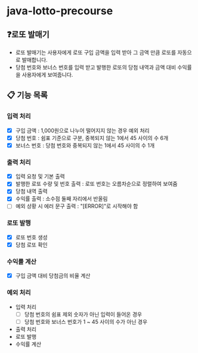 # java-lotto-precourse

## ❓로또 발매기
- 로또 발매기는 사용자에게 로또 구입 금액을 입력 받아 그 금액 만큼 로또를 자동으로 발매합니다.
- 당첨 번호와 보너스 번호를 입력 받고 발행한 로또의 당첨 내역과 금액 대비 수익률을 사용자에게 보여줍니다.

## 📋 기능 목록
### 입력 처리
- [x] 구입 금액 : 1,000원으로 나누어 떨어지지 않는 경우 예외 처리
- [x] 당첨 번호 : 쉼표 기준으로 구분, 중복되지 않는 1에서 45 사이의 수 6개
- [x] 보너스 번호 : 당첨 번호와 중복되지 않는 1에서 45 사이의 수 1개
### 출력 처리
- [x] 입력 요청 및 기본 출력
- [x] 발행한 로또 수량 및 번호 출력 : 로또 번호는 오름차순으로 정렬하여 보여줌
- [x] 당첨 내역 출력
- [x] 수익률 출력 : 소수점 둘째 자리에서 반올림
- [ ] 예외 상황 시 에러 문구 출력 : "[ERROR]"로 시작해야 함
### 로또 발행
- [x] 로또 번호 생성
- [x] 당첨 로또 확인
### 수익률 계산
- [x] 구입 금액 대비 당첨금의 비율 계산
### 예외 처리
- 입력 처리
  - [ ] 당첨 번호의 쉼표 제외 숫자가 아닌 입력이 들어온 경우
  - [ ] 당첨 번호와 보너스 번호가 1 ~ 45 사이의 수가 아닌 경우
- 출력 처리
- 로또 발행
- 수익률 계산